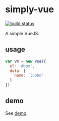 # simply-vue

[![build status](https://img.shields.io/travis/luobotang/simply-vue/master.svg?style=flat-square)](https://travis-ci.org/luobotang/simply-vue)

A simple VueJS.

## usage

```javascript
var vm = new Vue({
  el: '#box',
  data: {
    name: 'luobo'
  }
})
```

## demo

See [demo](http://www.luobotang.cn/simply-vue/test/test.html).
